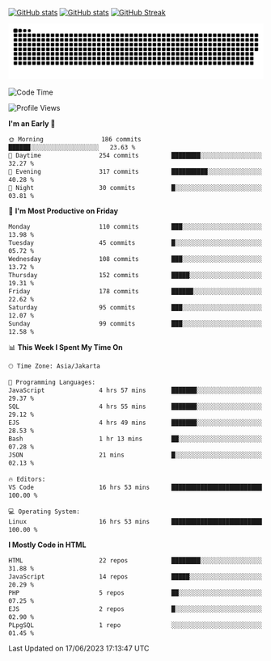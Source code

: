 [![GitHub stats](https://github-readme-stats.vercel.app/api?username=aurelioklv&card_width=500&show_icons=true&rank_icon=github&theme=solarized-dark#gh-dark-mode-only)](https://github.com/anuraghazra/github-readme-stats#gh-dark-mode-only)
[![GitHub stats](https://github-readme-stats.vercel.app/api?username=aurelioklv&card_width=500&show_icons=true&rank_icon=github&theme=buefy#gh-light-mode-only)](https://github.com/anuraghazra/github-readme-stats#gh-light-mode-only)
[![GitHub Streak](https://streak-stats.demolab.com/?user=aurelioklv&card_width=336&theme=solarized-dark)](https://git.io/streak-stats)

<picture>
  <source media="(prefers-color-scheme: dark)" srcset="https://raw.githubusercontent.com/aurelioklv/aurelioklv/snake-output/github-contribution-grid-snake-dark.svg">
  <source media="(prefers-color-scheme: light)" srcset="https://raw.githubusercontent.com/aurelioklv/aurelioklv/snake-output/github-contribution-grid-snake.svg">
  <img alt="github contribution grid snake animation" src="https://raw.githubusercontent.com/aurelioklv/aurelioklv/snake-output/github-contribution-grid-snake.svg">
</picture>

<!--START_SECTION:waka-->
![Code Time](http://img.shields.io/badge/Code%20Time-54%20hrs%2042%20mins-blue)

![Profile Views](http://img.shields.io/badge/Profile%20Views-138-blue)

**I'm an Early 🐤** 

```text
🌞 Morning                186 commits         ██████░░░░░░░░░░░░░░░░░░░   23.63 % 
🌆 Daytime                254 commits         ████████░░░░░░░░░░░░░░░░░   32.27 % 
🌃 Evening                317 commits         ██████████░░░░░░░░░░░░░░░   40.28 % 
🌙 Night                  30 commits          █░░░░░░░░░░░░░░░░░░░░░░░░   03.81 % 
```
📅 **I'm Most Productive on Friday** 

```text
Monday                   110 commits         ███░░░░░░░░░░░░░░░░░░░░░░   13.98 % 
Tuesday                  45 commits          █░░░░░░░░░░░░░░░░░░░░░░░░   05.72 % 
Wednesday                108 commits         ███░░░░░░░░░░░░░░░░░░░░░░   13.72 % 
Thursday                 152 commits         █████░░░░░░░░░░░░░░░░░░░░   19.31 % 
Friday                   178 commits         ██████░░░░░░░░░░░░░░░░░░░   22.62 % 
Saturday                 95 commits          ███░░░░░░░░░░░░░░░░░░░░░░   12.07 % 
Sunday                   99 commits          ███░░░░░░░░░░░░░░░░░░░░░░   12.58 % 
```


📊 **This Week I Spent My Time On** 

```text
🕑︎ Time Zone: Asia/Jakarta

💬 Programming Languages: 
JavaScript               4 hrs 57 mins       ███████░░░░░░░░░░░░░░░░░░   29.37 % 
SQL                      4 hrs 55 mins       ███████░░░░░░░░░░░░░░░░░░   29.12 % 
EJS                      4 hrs 49 mins       ███████░░░░░░░░░░░░░░░░░░   28.53 % 
Bash                     1 hr 13 mins        ██░░░░░░░░░░░░░░░░░░░░░░░   07.28 % 
JSON                     21 mins             █░░░░░░░░░░░░░░░░░░░░░░░░   02.13 % 

🔥 Editors: 
VS Code                  16 hrs 53 mins      █████████████████████████   100.00 % 

💻 Operating System: 
Linux                    16 hrs 53 mins      █████████████████████████   100.00 % 
```

**I Mostly Code in HTML** 

```text
HTML                     22 repos            ████████░░░░░░░░░░░░░░░░░   31.88 % 
JavaScript               14 repos            █████░░░░░░░░░░░░░░░░░░░░   20.29 % 
PHP                      5 repos             ██░░░░░░░░░░░░░░░░░░░░░░░   07.25 % 
EJS                      2 repos             █░░░░░░░░░░░░░░░░░░░░░░░░   02.90 % 
PLpgSQL                  1 repo              ░░░░░░░░░░░░░░░░░░░░░░░░░   01.45 % 
```




 Last Updated on 17/06/2023 17:13:47 UTC
<!--END_SECTION:waka-->
